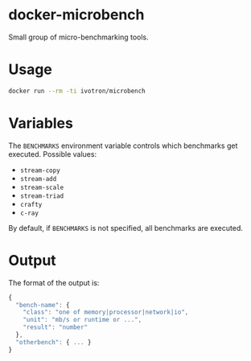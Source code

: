 # docker-microbench

Small group of micro-benchmarking tools.

# Usage

```bash
docker run --rm -ti ivotron/microbench
```

# Variables

The `BENCHMARKS` environment variable controls which benchmarks get 
executed. Possible values:

  - `stream-copy`
  - `stream-add`
  - `stream-scale`
  - `stream-triad`
  - `crafty`
  - `c-ray`

By default, if `BENCHMARKS` is not specified, all benchmarks are 
executed.

# Output

The format of the output is:

```javascript
{
  "bench-name": {
    "class": "one of memory|processor|network|io",
    "unit": "mb/s or runtime or ...",
    "result": "number"
  },
  "otherbench": { ... }
}
